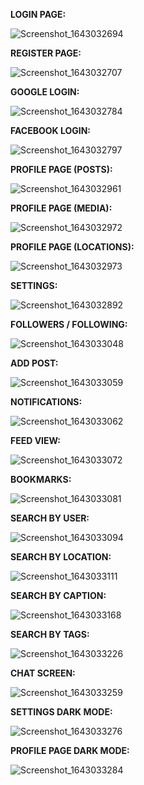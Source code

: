 **LOGIN PAGE:**

![Screenshot_1643032694](https://user-images.githubusercontent.com/51164676/150798688-12ed2762-f25f-42c8-9e00-3ff94438ec00.png)


**REGISTER PAGE:**

![Screenshot_1643032707](https://user-images.githubusercontent.com/51164676/150798943-60c0b444-95ab-4a93-8326-77f0ae9be4a0.png)


**GOOGLE LOGIN:**

![Screenshot_1643032784](https://user-images.githubusercontent.com/51164676/150798952-5fc5e8f5-cb20-49cd-a533-29886572fdc8.png)


**FACEBOOK LOGIN:**

![Screenshot_1643032797](https://user-images.githubusercontent.com/51164676/150798960-90ef1106-cb2d-483f-a07d-417fb2a969da.png)


**PROFILE PAGE (POSTS):**

![Screenshot_1643032961](https://user-images.githubusercontent.com/51164676/150821227-08dd2ea3-528c-4cb2-9bfc-625fa058b0e4.png)


**PROFILE PAGE (MEDIA):**

![Screenshot_1643032972](https://user-images.githubusercontent.com/51164676/150821435-9cadd51b-6ff1-4f92-a784-f0cd46f68e73.png)


**PROFILE PAGE (LOCATIONS):**

![Screenshot_1643032973](https://user-images.githubusercontent.com/51164676/150821461-750ca0f5-ecd8-47ee-8c78-af2b195b7ce1.png)


**SETTINGS:**

![Screenshot_1643032892](https://user-images.githubusercontent.com/51164676/150821494-8f6cb142-6bc1-46e6-a36d-1f652f98d1bf.png)


**FOLLOWERS / FOLLOWING:**

![Screenshot_1643033048](https://user-images.githubusercontent.com/51164676/150821575-d799678f-4809-4142-b946-2b825ddbf273.png)


**ADD POST:**

![Screenshot_1643033059](https://user-images.githubusercontent.com/51164676/150821621-e717d1c9-65a4-46bd-b9aa-b70f4411db17.png)


**NOTIFICATIONS:**

![Screenshot_1643033062](https://user-images.githubusercontent.com/51164676/150821668-ca8de037-f35a-4052-9f09-eff9bb1efb8c.png)


**FEED VIEW:**

![Screenshot_1643033072](https://user-images.githubusercontent.com/51164676/150821723-966315bd-3b65-4f66-862d-a88bbe84742a.png)


**BOOKMARKS:**

![Screenshot_1643033081](https://user-images.githubusercontent.com/51164676/150821752-1c23d423-1820-4ef5-8f22-29bc2a6f7360.png)


**SEARCH BY USER:**

![Screenshot_1643033094](https://user-images.githubusercontent.com/51164676/150821834-5c2df2e2-c499-4d4b-b312-76614b920aa6.png)


**SEARCH BY LOCATION:**

![Screenshot_1643033111](https://user-images.githubusercontent.com/51164676/150821964-89e47759-37a7-47e9-bd31-ff96429163f1.png)


**SEARCH BY CAPTION:**

![Screenshot_1643033168](https://user-images.githubusercontent.com/51164676/150821984-02621c0d-78b5-4a85-a18f-5f7b9eb36bef.png)


**SEARCH BY TAGS:**

![Screenshot_1643033226](https://user-images.githubusercontent.com/51164676/150821995-7e1e6e1e-4c35-4297-909b-cd38626c8f39.png)


**CHAT SCREEN:**

![Screenshot_1643033259](https://user-images.githubusercontent.com/51164676/150822033-2ae40147-669b-4f48-bfc8-67f20a233211.png)


**SETTINGS DARK MODE:**

![Screenshot_1643033276](https://user-images.githubusercontent.com/51164676/150822131-ee979484-4322-43e6-990c-7161f22caa5d.png)


**PROFILE PAGE DARK MODE:**

![Screenshot_1643033284](https://user-images.githubusercontent.com/51164676/150822192-b6055dec-9e47-4730-902e-b336405db5db.png)


